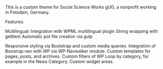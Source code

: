 This is a custom theme for Social Science Works gUG, a nonprofit working in Potsdam, Germany.


Features:

Multilingual:
Integration with WPML multilingual plugin
String wrapping with getttext
Automatic pot file creation via gulp

Responsive styling via Bootstrap and custom media queries.
Integration of Boostrap nav with WP via WP-Navwalker module.
Custom templates for pages, posts, and archives.
Custom filters of WP Loop by category, for example in the News Category. 
Custom widget areas.  




